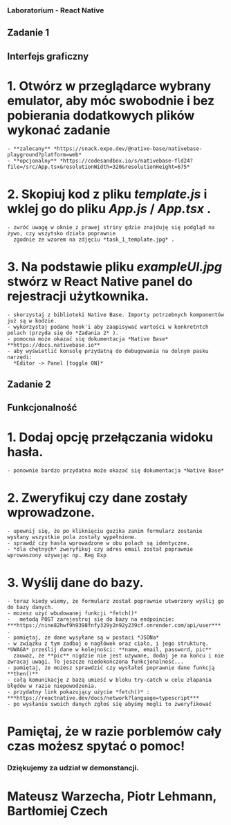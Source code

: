### Laboratorium - React Native

## Zadanie 1

## Interfejs graficzny

# 1. Otwórz w przeglądarce wybrany emulator, aby móc swobodnie i bez pobierania dodatkowych plików wykonać zadanie

    - **zalecany** *https://snack.expo.dev/@native-base/nativebase-playground?platform=web*
    - **opcjonalny** *https://codesandbox.io/s/nativebase-fld24?file=/src/App.tsx&resolutionWidth=320&resolutionHeight=675*

# 2. Skopiuj kod z pliku _template.js_ i wklej go do pliku _App.js_ / _App.tsx_ .

    - zwróć uwagę w oknie z prawej striny gdzie znajduję się podgląd na żywo, czy wszytsko działa poprawnie
      zgodnie ze wzorem na zdjęciu *task_1_template.jpg* .

# 3. Na podstawie pliku _exampleUI.jpg_ stwórz w **React Native** panel do rejestracji użytkownika.

    - skorzystaj z biblioteki Native Base. Importy potrzebnych komponentów już są w kodzie.
    - wykorzystaj podane hook'i aby zaapisywać wartości w konkretntch polach (przyda się do *Zadania 2* ).
    - pomocna może okazać się dokumentacja *Native Base* **https://docs.nativebase.io**
    - aby wyświetlić konsolę przydatną do debugowania na dolnym pasku narzędi:
      *Editor -> Panel [toggle ON]*

## Zadanie 2

## Funkcjonalność

# 1. Dodaj opcję przełączania widoku hasła.

    - ponownie bardzo przydatna może okazać się dokumentacja *Native Base*

# 2. Zweryfikuj czy dane zostały wprowadzone.

    - upewnij się, że po kliknięciu guzika zanim formularz zostanie wysłany wszystkie pola zostały wypełnione.
    - sprawdź czy hasła wprowadzone w obu polach są identyczne.
    - *dla chętnych* zweryfikuj czy adres email został poprawnie wprowaszony używając np. Reg Exp

# 3. Wyślij dane do bazy.

    - teraz kiedy wiemy, że formularz został poprawnie utworzony wyślij go do bazy danych.
    - możesz użyć wbudowanej funkcji *fetch()*
    -   metodą POST zarejestruj się do bazy na endpoincie: ***https://nine82hwf9h9398fnfy329y2n92y239cf.onrender.com/api/user*** .
    - pamiętaj, że dane wysyłane są w postaci *JSONa*
    - w związku z tym zadbaj o nagłówek oraz ciało, i jego strukturę. *UWAGA* prześlij dane w kolejności: **name, email, password, pic**
      zauważ, że **pic** nigdzie nie jest używane, dodaj je na końcu i nie zwracaj uwagi. To jeszcze niedokończona funkcjonalność...
    - pamiętaj, że możesz sprawdzić czy wysłałeś poprawnie dane funkcją **then()**
    - całą komunikację z bazą umieść w bloku try-catch w celu złapania błędów w razie niepowodzenia.
    - przydatny link pokazujący użycie *fetch()* : ***https://reactnative.dev/docs/network?language=typescript***
    - po wysłaniu swoich danych zgłoś się abyśmy mogli to zweryfikować

# Pamiętaj, że w razie porblemów cały czas możesz spytać o pomoc!

### Dziękujemy za udział w demonstancji.
# Mateusz Warzecha, Piotr Lehmann, Bartłomiej Czech
